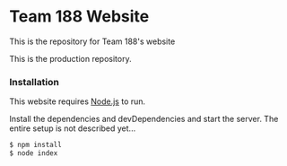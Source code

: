 # Team 188 Website
This is the repository for Team 188's website

This is the production repository.

### Installation

This website requires [Node.js](https://nodejs.org/) to run.

Install the dependencies and devDependencies and start the server.
The entire setup is not described yet...
```sh
$ npm install
$ node index
```
